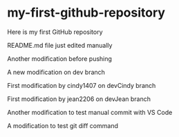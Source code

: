 # my-first-github-repository
Here is my first GitHub repository

README.md file just edited manually

Another modification before pushing

A new modification on dev branch

First modification by cindy1407 on devCindy branch

First modification by jean2206 on devJean branch

Another modification to test manual commit with VS Code

A modification to test git diff command

